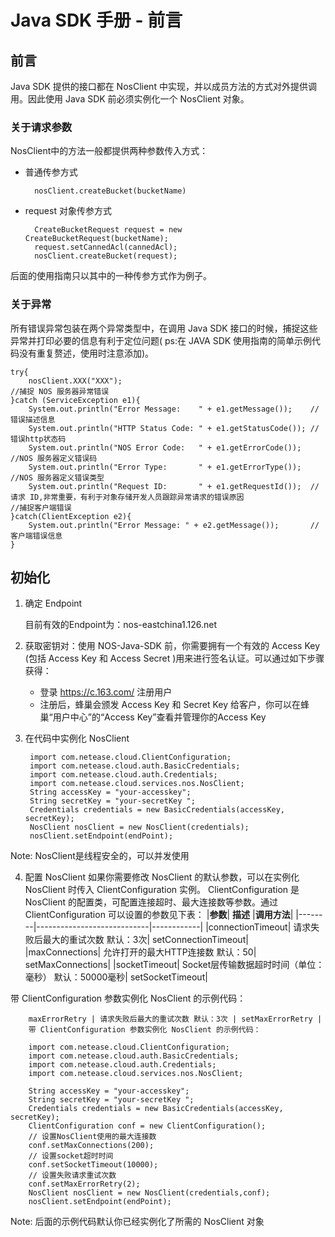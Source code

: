 # Java SDK 手册 - 前言

## 前言

Java SDK 提供的接口都在 NosClient 中实现，并以成员方法的方式对外提供调用。因此使用 Java SDK 前必须实例化一个 NosClient 对象。

### 关于请求参数
NosClient中的方法一般都提供两种参数传入方式：

* 普通传参方式

        nosClient.createBucket(bucketName)

* request 对象传参方式 

        CreateBucketRequest request = new CreateBucketRequest(bucketName);
        request.setCannedAcl(cannedAcl);
        nosClient.createBucket(request);

后面的使用指南只以其中的一种传参方式作为例子。

### 关于异常
所有错误异常包装在两个异常类型中，在调用 Java SDK 接口的时候，捕捉这些异常并打印必要的信息有利于定位问题( ps:在 JAVA SDK 使用指南的简单示例代码没有重复赘述，使用时注意添加)。

    try{
        nosClient.XXX("XXX");
    //捕捉 NOS 服务器异常错误
    }catch (ServiceException e1){
        System.out.println("Error Message:    " + e1.getMessage());    //错误描述信息
        System.out.println("HTTP Status Code: " + e1.getStatusCode()); //错误http状态码
        System.out.println("NOS Error Code:   " + e1.getErrorCode());  //NOS 服务器定义错误码
        System.out.println("Error Type:       " + e1.getErrorType());  //NOS 服务器定义错误类型
        System.out.println("Request ID:       " + e1.getRequestId());  //请求 ID,非常重要，有利于对象存储开发人员跟踪异常请求的错误原因
    //捕捉客户端错误
    }catch(ClientException e2){
        System.out.println("Error Message: " + e2.getMessage());       //客户端错误信息
    }

## 初始化

1. 确定 Endpoint

    目前有效的Endpoint为：nos-eastchina1.126.net

2. 获取密钥对：使用 NOS-Java-SDK 前，你需要拥有一个有效的 Access Key (包括 Access Key 和 Access Secret )用来进行签名认证。可以通过如下步骤获得：
    * 登录 https://c.163.com/ 注册用户
    * 注册后，蜂巢会颁发 Access Key 和 Secret Key 给客户，你可以在蜂巢“用户中心”的“Access Key”查看并管理你的Access Key

3. 在代码中实例化 NosClient

        import com.netease.cloud.ClientConfiguration;
        import com.netease.cloud.auth.BasicCredentials;
        import com.netease.cloud.auth.Credentials;
        import com.netease.cloud.services.nos.NosClient;
        String accessKey = "your-accesskey";
        String secretKey = "your-secretKey ";
        Credentials credentials = new BasicCredentials(accessKey, secretKey);
        NosClient nosClient = new NosClient(credentials);
        nosClient.setEndpoint(endPoint);
Note:
NosClient是线程安全的，可以并发使用

4. 配置 NosClient 如果你需要修改 NosClient 的默认参数，可以在实例化 NosClient 时传入 ClientConfiguration 实例。 ClientConfiguration 是 NosClient 的配置类，可配置连接超时、最大连接数等参数。通过 ClientConfiguration 可以设置的参数见下表：
|**参数**|	         **描述**     	  |**调用方法**|
|--------|----------------------------|------------|
|connectionTimeout|	请求失败后最大的重试次数 默认：3次|	setConnectionTimeout|
|maxConnections|	允许打开的最大HTTP连接数 默认：50|	setMaxConnections|
|socketTimeout|	Socket层传输数据超时时间（单位：毫秒） 默认：50000毫秒|	setSocketTimeout|

带 ClientConfiguration 参数实例化 NosClient 的示例代码：

        maxErrorRetry |	请求失败后最大的重试次数 默认：3次 | setMaxErrorRetry |
        带 ClientConfiguration 参数实例化 NosClient 的示例代码：
        
        import com.netease.cloud.ClientConfiguration;
        import com.netease.cloud.auth.BasicCredentials;
        import com.netease.cloud.auth.Credentials;
        import com.netease.cloud.services.nos.NosClient;
         
        String accessKey = "your-accesskey";
        String secretKey = "your-secretKey ";
        Credentials credentials = new BasicCredentials(accessKey, secretKey);
        ClientConfiguration conf = new ClientConfiguration();
        // 设置NosClient使用的最大连接数
        conf.setMaxConnections(200);
        // 设置socket超时时间
        conf.setSocketTimeout(10000);
        // 设置失败请求重试次数
        conf.setMaxErrorRetry(2);
        NosClient nosClient = new NosClient(credentials,conf);
        nosClient.setEndpoint(endPoint);

Note:
后面的示例代码默认你已经实例化了所需的 NosClient 对象
